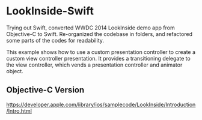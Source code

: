 # LookInside-Swift

Trying out Swift, converted WWDC 2014 LookInside demo app from Objective-C to Swift. Re-organized the codebase in folders, and refactored some parts of the codes for readability.

This example shows how to use a custom presentation controller to create a custom view controller presentation. It provides a transitioning delegate to the view controller, which vends a presentation controller and animator object.

## Objective-C Version

https://developer.apple.com/library/ios/samplecode/LookInside/Introduction/Intro.html
